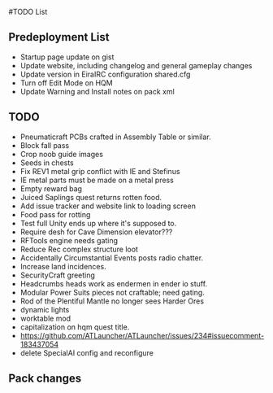 ﻿#TODO List

## Predeployment List
- Startup page update on gist
- Update website, including changelog and general gameplay changes
- Update version in EiraIRC configuration shared.cfg
- Turn off Edit Mode on HQM
- Update Warning and Install notes on pack xml

## TODO

- Pneumaticraft PCBs crafted in Assembly Table or similar.
- Block fall pass
- Crop noob guide images
- Seeds in chests
- Fix REV1 metal grip conflict with IE and Stefinus
- IE metal parts must be made on a metal press
- Empty reward bag
- Juiced Saplings quest returns rotten food.
- Add issue tracker and website link to loading screen
- Food pass for rotting
- Test full Unity ends up where it's supposed to.
- Require desh for Cave Dimension elevator???
- RFTools engine needs gating
- Reduce Rec complex structure loot
- Accidentally Circumstantial Events posts radio chatter.
- Increase land incidences.
- SecurityCraft greeting
- Headcrumbs heads work as endermen in ender io stuff.
- Modular Power Suits pieces not craftable; need gating.
- Rod of the Plentiful Mantle no longer sees Harder Ores
- dynamic lights
- worktable mod
- capitalization on hqm quest title.
- https://github.com/ATLauncher/ATLauncher/issues/234#issuecomment-183437054
- delete SpecialAI config and reconfigure

## Pack changes
